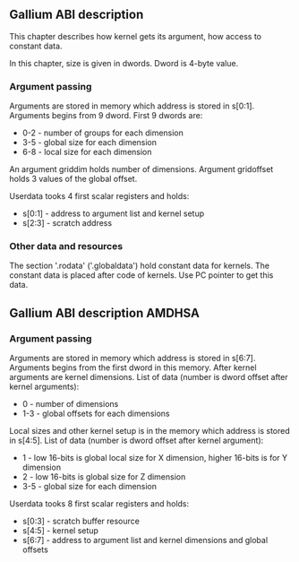 ## Gallium ABI description

This chapter describes how kernel gets its argument, how access to constant data.

In this chapter, size is given in dwords. Dword is 4-byte value.

### Argument passing

Arguments are stored in memory which address is stored in s[0:1].
Arguments begins from 9 dword. First 9 dwords are:

* 0-2 - number of groups for each dimension
* 3-5 - global size for each dimension
* 6-8 - local size for each dimension

An argument griddim holds number of dimensions. Argument gridoffset holds 3 values of the
global offset.

Userdata tooks 4 first scalar registers and holds:

* s[0:1] - address to argument list and kernel setup
* s[2:3] - scratch address

### Other data and resources

The section '.rodata' ('.globaldata') hold constant data for kernels.
The constant data is placed after code of kernels. Use PC pointer to get this data.

## Gallium ABI description AMDHSA

### Argument passing

Arguments are stored in memory which address is stored in s[6:7]. Arguments begins from
the first dword in this memory. After kernel arguments are kernel dimensions.
List of data (number is dword offset after kernel arguments):

* 0 - number of dimensions
* 1-3 - global offsets for each dimensions

Local sizes and other kernel setup is in the memory which address is stored in s[4:5]. 
List of data (number is dword offset after kernel argument):

* 1 - low 16-bits is global local size for X dimension, higher 16-bits is for Y dimension
* 2 - low 16-bits is global size for Z dimension
* 3-5 - global size for each dimension

Userdata tooks 8 first scalar registers and holds:

* s[0:3] - scratch buffer resource
* s[4:5] - kernel setup
* s[6:7] - address to argument list and kernel dimensions and global offsets
